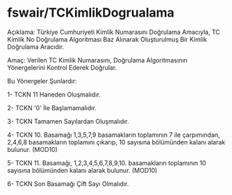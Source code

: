 # fswair/TCKimlikDogrualama

Açıklama: Türkiye Cumhuriyeti Kimlik Numarasını Doğrulama Amacıyla, TC Kimlik No Doğrulama Algoritması Baz Alınarak Oluşturulmuş Bir Kimlik Doğrulama Aracıdır.

Amaç: Verilen TC Kimlik Numarasını, Doğrulama Algoritmasının Yönergelerini Kontrol Ederek Doğrular.

Bu Yönergeler Şunlardır:

1- TCKN 11 Haneden Oluşmalıdır.

2- TCKN '0' İle Başlamamalıdır.

3- TCKN Tamamen Sayılardan Oluşmalıdır.

4- TCKN 10. Basamağı 1,3,5,7,9 basamakların toplamının 7 ile çarpımından, 2,4,6,8 basamakların toplamını çıkarıp, 10 sayısına bölümünden kalanı alarak bulunur. (MOD10)

5- TCKN 11. Basamağı, 1,2,3,4,5,6,7,8,9,10. basamakların toplamının 10 sayısına bölümünden kalanı alarak bulunur. (MOD10)

6- TCKN Son Basamağı Çift Sayı Olmalıdır.
